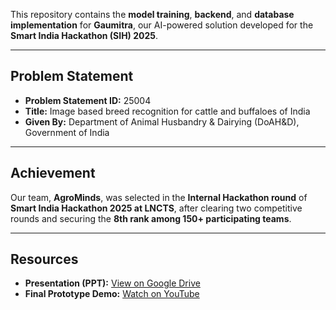 This repository contains the **model training**, **backend**, and **database implementation** for **Gaumitra**, our AI-powered solution developed for the **Smart India Hackathon (SIH) 2025**.

---

## Problem Statement
- **Problem Statement ID:** 25004  
- **Title:** Image based breed recognition for cattle and buffaloes of India  
- **Given By:** Department of Animal Husbandry & Dairying (DoAH&D), Government of India  

---

## Achievement
Our team, **AgroMinds**, was selected in the **Internal Hackathon round** of **Smart India Hackathon 2025 at LNCTS**, after clearing two competitive rounds and securing the **8th rank among 150+ participating teams**.

---

## Resources
- **Presentation (PPT):** [View on Google Drive](https://drive.google.com/file/d/1tJuJKyHjfXBP2sAnpMLRHpY-XqQq1N6S/view?usp=sharing)  
- **Final Prototype Demo:** [Watch on YouTube](https://youtu.be/v_dOi41aq3Q?si=DYFuwjXFTgkiPGfY)
